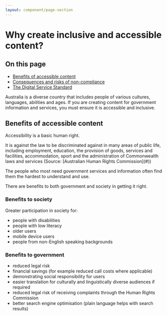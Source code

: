 ```yaml
---
layout: component/page-section
---
```


# Why create inclusive and accessible content? 

<nav class="au-inpage-nav-links">
  <h2 class="au-inpage-nav-links__heading">On this page</h2>
  <ul class="au-link-list">
    <li><a href="#section1">Benefits of accessible content</a></li>
    <li><a href="#section2">Consequences and risks of non-compliance</a></li>
    <li><a href="#section2">The Digital Service Standard</a></li>
    <!-- <li><a href="#section2">Changes to WCAG 2.0</a></li>
    <li><a href="#section2">Audience diversity</a></li> -->
  </ul>
</nav>

<p class="componentheader__body abstract">
Australia is a diverse country that includes people of various cultures, languages, abilities and ages. If you are creating content for government information and services, you must ensure it is accessible and inclusive.
</p>

<h2 id="section1" class="au-inpage-nav-section au-display-xl">
  Benefits of accessible content
</h2>

Accessibility is a basic human right. 

<p class="au-callout">
It is against the law to be discriminated against in many areas of public life, including employment, education, the provision of goods, services and facilities, accommodation, sport and the administration of Commonwealth laws and services (Source: [Australian Human Rights Commission](#)) 
</p>

The people who most need government services and information often find them the hardest to understand and use. 

There are benefits to both government and society in getting it right.

### Benefits to society
Greater participation in society for: 
- people with disabilities
- people with low literacy
- older users 
- mobile device users
- people from non-English speaking backgrounds

### Benefits to government
- reduced legal risk
- financial savings (for example reduced call costs where applicable)
- demonstrating social responsibility for users
- easier translation for culturally and linguistically diverse audiences if required
- reduced legal risk of receiving complaints through the Human Rights Commission
- better search engine optimisation (plain language helps with search results)
